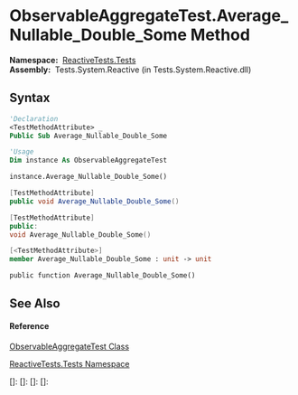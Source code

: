 # ObservableAggregateTest.Average\_Nullable\_Double\_Some Method

**Namespace:**  [ReactiveTests.Tests](ReactiveTests.Tests\ReactiveTests.Tests.md)  
**Assembly:**  Tests.System.Reactive (in Tests.System.Reactive.dll)

## Syntax

```vb
'Declaration
<TestMethodAttribute> _
Public Sub Average_Nullable_Double_Some
```

```vb
'Usage
Dim instance As ObservableAggregateTest

instance.Average_Nullable_Double_Some()
```

```csharp
[TestMethodAttribute]
public void Average_Nullable_Double_Some()
```

```c++
[TestMethodAttribute]
public:
void Average_Nullable_Double_Some()
```

```fsharp
[<TestMethodAttribute>]
member Average_Nullable_Double_Some : unit -> unit 
```

```jscript
public function Average_Nullable_Double_Some()
```

## See Also

#### Reference

[ObservableAggregateTest Class](ObservableAggregateTest\ObservableAggregateTest.md)

[ReactiveTests.Tests Namespace](ReactiveTests.Tests\ReactiveTests.Tests.md)

[]: 
[]: 
[]: 
[]: 